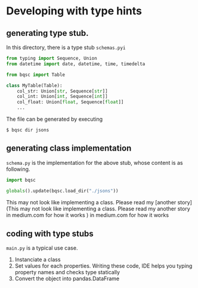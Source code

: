 # Developing with type hints

## generating type stub.

In this directory, there is a type stub `schemas.pyi`

```python
from typing import Sequence, Union
from datetime import date, datetime, time, timedelta

from bqsc import Table

class MyTable(Table):
    col_str: Union[str, Sequence[str]]
    col_int: Union[int, Sequence[int]]
    col_float: Union[float, Sequence[float]]
    ...
```

The file can be generated by executing 

```shell
$ bqsc dir jsons
```

## generating class implementation

`schema.py` is the implementation for the above stub, whose content is as following.

```python
import bqsc

globals().update(bqsc.load_dir("./jsons"))
```

This may not look like implementing a class. Please read my [another story](This may not look like implementing a class. Please read my another story in medium.com for how it works
) in medium.com for how it works

## coding with type stubs

`main.py` is a typical use case. 

1. Instanciate a class
2. Set values for each properties. Writing these code, IDE helps you typing property names and checks type statically
3. Convert the object into pandas.DataFrame


